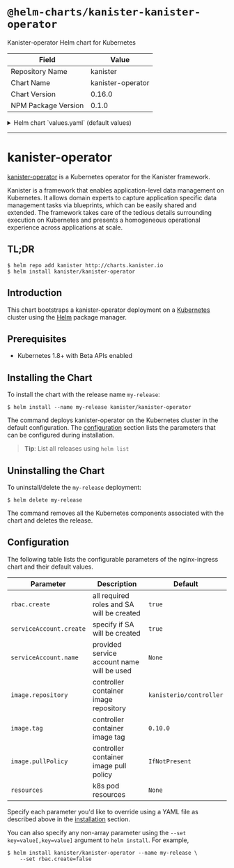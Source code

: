 # `@helm-charts/kanister-kanister-operator`

Kanister-operator Helm chart for Kubernetes

| Field               | Value             |
| ------------------- | ----------------- |
| Repository Name     | kanister          |
| Chart Name          | kanister-operator |
| Chart Version       | 0.16.0            |
| NPM Package Version | 0.1.0             |

<details>

<summary>Helm chart `values.yaml` (default values)</summary>

```yaml
# Default values for kanister-operator.
# This is a YAML-formatted file.
# Declare variables to be passed into your templates.
image:
  repository: kanisterio/controller
  tag: 0.15.0
  pullPolicy: IfNotPresent
rbac:
  create: true
serviceAccount:
  create: true
  name:

resources:
# We usually recommend not to specify default resources and to leave this as a conscious
# choice for the user. This also increases chances charts run on environments with little
# resources, such as Minikube. If you do want to specify resources, uncomment the following
# lines, adjust them as necessary, and remove the curly braces after 'resources:'.
# limits:
#  cpu: 100m
#  memory: 128Mi
# requests:
#  cpu: 100m
#  memory: 128Mi
```

</details>

---

# kanister-operator

[kanister-operator](https://github.com/kanisterio/kanister) is a Kubernetes operator for the Kanister framework.

Kanister is a framework that enables application-level data management on Kubernetes. It allows domain experts to capture application specific data management tasks via blueprints, which can be easily shared and extended. The framework takes care of the tedious details surrounding execution on Kubernetes and presents a homogeneous operational experience across applications at scale.

## TL;DR

```console
$ helm repo add kanister http://charts.kanister.io
$ helm install kanister/kanister-operator
```

## Introduction

This chart bootstraps a kanister-operator deployment on a [Kubernetes](http://kubernetes.io) cluster using the [Helm](https://helm.sh) package manager.

## Prerequisites

- Kubernetes 1.8+ with Beta APIs enabled

## Installing the Chart

To install the chart with the release name `my-release`:

```console
$ helm install --name my-release kanister/kanister-operator
```

The command deploys kanister-operator on the Kubernetes cluster in the default configuration. The [configuration](#configuration) section lists the parameters that can be configured during installation.

> **Tip**: List all releases using `helm list`

## Uninstalling the Chart

To uninstall/delete the `my-release` deployment:

```console
$ helm delete my-release
```

The command removes all the Kubernetes components associated with the chart and deletes the release.

## Configuration

The following table lists the configurable parameters of the nginx-ingress chart and their default values.

| Parameter               | Description                                | Default                 |
| ----------------------- | ------------------------------------------ | ----------------------- |
| `rbac.create`           | all required roles and SA will be created  | `true`                  |
| `serviceAccount.create` | specify if SA will be created              | `true`                  |
| `serviceAccount.name`   | provided service account name will be used | `None`                  |
| `image.repository`      | controller container image repository      | `kanisterio/controller` |
| `image.tag`             | controller container image tag             | `0.10.0`                |
| `image.pullPolicy`      | controller container image pull policy     | `IfNotPresent`          |
| `resources`             | k8s pod resources                          | `None`                  |

Specify each parameter you'd like to override using a YAML file as described above in the [installation](#installing-the-chart) section.

You can also specify any non-array parameter using the `--set key=value[,key=value]` argument to `helm install`. For example,

```console
$ helm install kanister/kanister-operator --name my-release \
    --set rbac.create=false
```
